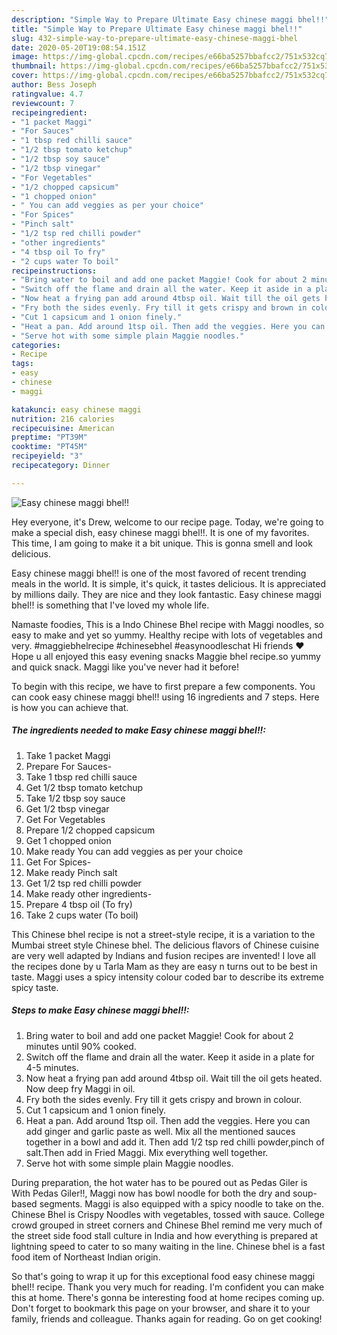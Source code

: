```yaml
---
description: "Simple Way to Prepare Ultimate Easy chinese maggi bhel!!"
title: "Simple Way to Prepare Ultimate Easy chinese maggi bhel!!"
slug: 432-simple-way-to-prepare-ultimate-easy-chinese-maggi-bhel
date: 2020-05-20T19:08:54.151Z
image: https://img-global.cpcdn.com/recipes/e66ba5257bbafcc2/751x532cq70/easy-chinese-maggi-bhel-recipe-main-photo.jpg
thumbnail: https://img-global.cpcdn.com/recipes/e66ba5257bbafcc2/751x532cq70/easy-chinese-maggi-bhel-recipe-main-photo.jpg
cover: https://img-global.cpcdn.com/recipes/e66ba5257bbafcc2/751x532cq70/easy-chinese-maggi-bhel-recipe-main-photo.jpg
author: Bess Joseph
ratingvalue: 4.7
reviewcount: 7
recipeingredient:
- "1 packet Maggi"
- "For Sauces"
- "1 tbsp red chilli sauce"
- "1/2 tbsp tomato ketchup"
- "1/2 tbsp soy sauce"
- "1/2 tbsp vinegar"
- "For Vegetables"
- "1/2 chopped capsicum"
- "1 chopped onion"
- " You can add veggies as per your choice"
- "For Spices"
- "Pinch salt"
- "1/2 tsp red chilli powder"
- "other ingredients"
- "4 tbsp oil To fry"
- "2 cups water To boil"
recipeinstructions:
- "Bring water to boil and add one packet Maggie! Cook for about 2 minutes until 90% cooked."
- "Switch off the flame and drain all the water. Keep it aside in a plate for 4-5 minutes."
- "Now heat a frying pan add around 4tbsp oil. Wait till the oil gets heated. Now deep fry Maggi in oil."
- "Fry both the sides evenly. Fry till it gets crispy and brown in colour."
- "Cut 1 capsicum and 1 onion finely."
- "Heat a pan. Add around 1tsp oil. Then add the veggies. Here you can add ginger and garlic paste as well. Mix all the mentioned sauces together in a bowl and add it. Then add 1/2 tsp red chilli powder,pinch of salt.Then add in Fried Maggi. Mix everything well together."
- "Serve hot with some simple plain Maggie noodles."
categories:
- Recipe
tags:
- easy
- chinese
- maggi

katakunci: easy chinese maggi 
nutrition: 216 calories
recipecuisine: American
preptime: "PT39M"
cooktime: "PT45M"
recipeyield: "3"
recipecategory: Dinner

---
```



![Easy chinese maggi bhel!!](https://img-global.cpcdn.com/recipes/e66ba5257bbafcc2/751x532cq70/easy-chinese-maggi-bhel-recipe-main-photo.jpg)

Hey everyone, it's Drew, welcome to our recipe page. Today, we're going to make a special dish, easy chinese maggi bhel!!. It is one of my favorites. This time, I am going to make it a bit unique. This is gonna smell and look delicious.

Easy chinese maggi bhel!! is one of the most favored of recent trending meals in the world. It is simple, it's quick, it tastes delicious. It is appreciated by millions daily. They are nice and they look fantastic. Easy chinese maggi bhel!! is something that I've loved my whole life.

Namaste foodies, This is a Indo Chinese Bhel recipe with Maggi noodles, so easy to make and yet so yummy. Healthy recipe with lots of vegetables and very. #maggiebhelrecipe #chinesebhel #easynoodleschat Hi friends ❤️ Hope u all enjoyed this easy evening snacks Maggie bhel recipe.so yummy and quick snack. Maggi like you&#39;ve never had it before!


To begin with this recipe, we have to first prepare a few components. You can cook easy chinese maggi bhel!! using 16 ingredients and 7 steps. Here is how you can achieve that.

<!--inarticleads1-->

##### The ingredients needed to make Easy chinese maggi bhel!!:

1. Take 1 packet Maggi
1. Prepare For Sauces-
1. Take 1 tbsp red chilli sauce
1. Get 1/2 tbsp tomato ketchup
1. Take 1/2 tbsp soy sauce
1. Get 1/2 tbsp vinegar
1. Get For Vegetables
1. Prepare 1/2 chopped capsicum
1. Get 1 chopped onion
1. Make ready  You can add veggies as per your choice
1. Get For Spices-
1. Make ready Pinch salt
1. Get 1/2 tsp red chilli powder
1. Make ready other ingredients-
1. Prepare 4 tbsp oil (To fry)
1. Take 2 cups water (To boil)


This Chinese bhel recipe is not a street-style recipe, it is a variation to the Mumbai street style Chinese bhel. The delicious flavors of Chinese cuisine are very well adapted by Indians and fusion recipes are invented! I love all the recipes done by u Tarla Mam as they are easy n turns out to be best in taste. Maggi uses a spicy intensity colour coded bar to describe its extreme spicy taste. 

<!--inarticleads2-->

##### Steps to make Easy chinese maggi bhel!!:

1. Bring water to boil and add one packet Maggie! Cook for about 2 minutes until 90% cooked.
1. Switch off the flame and drain all the water. Keep it aside in a plate for 4-5 minutes.
1. Now heat a frying pan add around 4tbsp oil. Wait till the oil gets heated. Now deep fry Maggi in oil.
1. Fry both the sides evenly. Fry till it gets crispy and brown in colour.
1. Cut 1 capsicum and 1 onion finely.
1. Heat a pan. Add around 1tsp oil. Then add the veggies. Here you can add ginger and garlic paste as well. Mix all the mentioned sauces together in a bowl and add it. Then add 1/2 tsp red chilli powder,pinch of salt.Then add in Fried Maggi. Mix everything well together.
1. Serve hot with some simple plain Maggie noodles.


During preparation, the hot water has to be poured out as Pedas Giler is With Pedas Giler!!, Maggi now has bowl noodle for both the dry and soup-based segments. Maggi is also equipped with a spicy noodle to take on the. Chinese Bhel is Crispy Noodles with vegetables, tossed with sauce. College crowd grouped in street corners and Chinese Bhel remind me very much of the street side food stall culture in India and how everything is prepared at lightning speed to cater to so many waiting in the line. Chinese bhel is a fast food item of Northeast Indian origin. 

So that's going to wrap it up for this exceptional food easy chinese maggi bhel!! recipe. Thank you very much for reading. I'm confident you can make this at home. There's gonna be interesting food at home recipes coming up. Don't forget to bookmark this page on your browser, and share it to your family, friends and colleague. Thanks again for reading. Go on get cooking!
